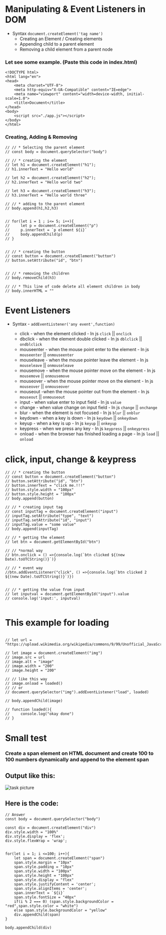 # Manipulating & Event Listeners in DOM


- Syntax `document.createElement('tag name')`
    - Creating an Element / Creating elements
    - Appending child to a parent element
    - Removing a child element from a parent node

### Let see some example. (**Paste this code in index.html**)

```
<!DOCTYPE html>
<html lang="en">
<head>
    <meta charset="UTF-8">
    <meta http-equiv="X-UA-Compatible" content="IE=edge">
    <meta name="viewport" content="width=device-width, initial-scale=1.0">
    <title>Document</title>
</head>
<body>
    <script src="./app.js"></script>
</body>
</html>
```

### Creating, Adding & Removing

```
// // * Selecting the parent element
// const body = document.querySelector("body")

// // * creating the element
// let h1 = document.createElement("h1");
// h1.innerText = "Hello world"

// let h2 = document.createElement("h2");
// h2.innerText = "Hello world two"

// let h3 = document.createElement("h3");
// h3.innerText = "Hello world three"

// // * adding to the parent element
// body.append(h1,h2,h3)


// for(let i = 1 ; i<= 5; i++){
//     let p = document.createElement("p")
//     p.innerText = `p element ${i}`
//     body.appendChild(p)
// }


// // * creating the button
// const button = document.createElement("button")
// button.setAttribute("id", "btn")


// // * removing the children
// body.removeChild(h3)

// // * This line of code delete all element children in body
// body.innerHTML = ""

```


# Event Listeners

- Syntax - `addEventListener('any event',function)`

    - click - when the element clicked - In js  `click` || `onclick`
    - dbclick - when the element double clicked - In js  `dblclick` || `ondblclick`
    - mouseenter - when the mouse point enter to the element - In js  `mouseenter` || `onmouseenter`
    - mouseleave - when the mouse pointer leave the element - In js  `mouseleave` || `onmouseleave`
    - mousemove - when the mouse pointer move on the element - In js  `mousemove` || `onmousemove`
    - mouseover - when the mouse pointer move on the element - In js  `mouseover` || `onmouseover`
    - mouseout -when the mouse pointer out from the element - In js  `mouseout` || `onmouseout`
    - input - when value enter to input field - In js  `value` 
    - change - when value change on input field - In js  `change` || `onchange`
    - blur - when the element is not focused - In js  `blur` || `onblur`
    - keydown - when a key is down - In js  `keydown` || `onkeydown`
    - keyup - when a key is up - In js  `keyup` || `onkeyup`
    - keypress - when we press any key - In js  `keypress` || `onkeypress`
    - onload - when the browser has finished loading a page  - In js  `load` || `onload`


# click, input, change & keypress
```
// // * creating the button
// const button = document.createElement("button")
// button.setAttribute("id", "btn")
// button.innerText = "click me.!!!"
// button.style.width = "100px"
// button.style.height = "100px"
// body.append(button)

// // * creating input tag
// const inputTag = document.createElement("input")
// inputTag.setAttribute("type", "text")
// inputTag.setAttribute("id", "input")
// inputTag.value = "some value"
// body.append(inputTag)

// // * getting the element
// let btn = document.getElementById("btn")

// // *normal way
// btn.onclick = () =>{console.log(`btn clicked ${(new Date).toUTCString()}`)}

// // * event way
//btn.addEventListener("click", () =>{console.log(`btn clicked 2 ${(new Date).toUTCString()}`)})


// // * getting the value from input
// let inputval = document.getElementById("input").value
// console.log('input:', inputval)


```    

# This example for loading
```

// let url = "https://upload.wikimedia.org/wikipedia/commons/9/99/Unofficial_JavaScript_logo_2.svg"

// let image = document.createElement("img")
// image.src = url
// image.alt = "image"
// image.width = "200"
// image.height = "200"

// // like this way
// image.onload = loaded()
// // or
// document.querySelector("img").addEventListener("load", loaded)

// body.appendChild(image)

// function loaded(){
//     console.log("okay done")
// }
```



# Small test

### Create a span element on HTML document and create 100 to 100 numbers dynamically and append to the element span

## Output like this:

![task picture](https://i.ibb.co/FqqLBHW/task.png)

## Here is the code:
```
// Answer
const body = document.querySelector("body")

const div = document.createElement("div")
div.style.width = "100%"
div.style.display = 'flex';
div.style.flexWrap = 'wrap';


for(let i = 1; i <=100; i++){
    let span = document.createElement("span")
    span.style.margin = "10px"
    span.style.padding = "10px"
    span.style.width = "100px"
    span.style.height = "100px"
    span.style.display = "flex"
    span.style.justifyContent = 'center';
    span.style.alignItems = 'center';
    span.innerText = `${i}`
    span.style.fontSize = "40px"
    if(i % 2 === 0) (span.style.backgroundColor = "red",span.style.color = "white")
    else span.style.backgroundColor = "yellow"
    div.appendChild(span)
}

body.appendChild(div)
```